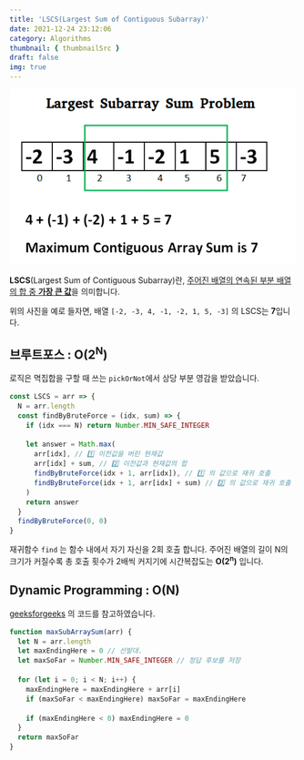 ```yaml
---
title: 'LSCS(Largest Sum of Contiguous Subarray)'
date: 2021-12-24 23:12:06
category: Algorithms
thumbnail: { thumbnailSrc }
draft: false
img: true
---
```


![lcsc](./img/lscs.png)

**LSCS**(Largest Sum of Contiguous Subarray)란, <u>주어진 배열의 연속된 부분 배열의 합 중 **가장 큰 값**</u>을 의미합니다.

위의 사진을 예로 들자면, 배열 `[-2, -3, 4, -1, -2, 1, 5, -3]` 의 LSCS는 **7**입니다.

## 브루트포스 : O(2<sup>N</sup>)

로직은 멱집합을 구할 때 쓰는 `pickOrNot`에서 상당 부분 영감을 받았습니다.

```js
const LSCS = arr => {
  N = arr.length
  const findByBruteForce = (idx, sum) => {
    if (idx === N) return Number.MIN_SAFE_INTEGER

    let answer = Math.max(
      arr[idx], // 1️⃣ 이전값을 버린 현재값
      arr[idx] + sum, // 2️⃣ 이전값과 현재값의 합
      findByBruteForce(idx + 1, arr[idx]), // 1️⃣ 의 값으로 재귀 호출
      findByBruteForce(idx + 1, arr[idx] + sum) // 2️⃣ 의 값으로 재귀 호출
    )
    return answer
  }
  findByBruteForce(0, 0)
}
```

재귀함수 `find` 는 함수 내에서 자기 자신을 2회 호출 합니다. 주어진 배열의 길이 N의 크기가 커질수록 총 호출 횟수가 2배씩 커지기에 시간복잡도는 **O(2<sup>n</sup>)** 입니다.

## Dynamic Programming : O(N)

[geeksforgeeks](https://www.geeksforgeeks.org/largest-sum-contiguous-subarray/?ref=gcse)
의 코드를 참고하였습니다.

```js
function maxSubArraySum(arr) {
  let N = arr.length
  let maxEndingHere = 0 // 선발대.
  let maxSoFar = Number.MIN_SAFE_INTEGER // 정답 후보를 저장

  for (let i = 0; i < N; i++) {
    maxEndingHere = maxEndingHere + arr[i]
    if (maxSoFar < maxEndingHere) maxSoFar = maxEndingHere

    if (maxEndingHere < 0) maxEndingHere = 0
  }
  return maxSoFar
}
```

